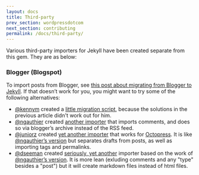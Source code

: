 ```yaml
---
layout: docs
title: Third-party
prev_section: wordpressdotcom
next_section: contributing
permalink: /docs/third-party/
---
```


Various third-party importers for Jekyll have been created separate from this
gem. They are as below:

### Blogger (Blogspot)

To import posts from Blogger, see [this post about migrating from Blogger to
Jekyll](http://blog.coolaj86.com/articles/migrate-from-blogger-to-jekyll.html). If
that doesn’t work for you, you might want to try some of the following
alternatives:

- [@kennym](https://github.com/kennym) created a [little migration
  script](https://gist.github.com/1115810), because the solutions in the
  previous article didn't work out for him.
- [@ngauthier](https://github.com/ngauthier) created [another
  importer](https://gist.github.com/1506614) that imports comments, and does so
  via blogger’s archive instead of the RSS feed.
- [@juniorz](https://github.com/juniorz) created [yet another
  importer](https://gist.github.com/1564581) that works for
  [Octopress](http://octopress.org). It is like [@ngauthier’s
  version](https://gist.github.com/1506614) but separates drafts from posts, as
  well as importing tags and permalinks.
- [@dseeman](https://github.com/dseeman) created [seriously, yet another](https://gist.github.com/dseeman/a1f0bd96d4511a8f156e)   importer based on the work of [@ngauthier’s version](https://gist.github.com/1506614). It is more lean (exluding comments and   any "type" besides a "post") but it will create markdown files instead of html files.
